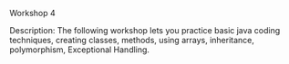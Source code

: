 Workshop 4

Description:
The following workshop lets you practice basic java coding techniques, creating classes, methods, using arrays, inheritance, polymorphism, Exceptional Handling.
